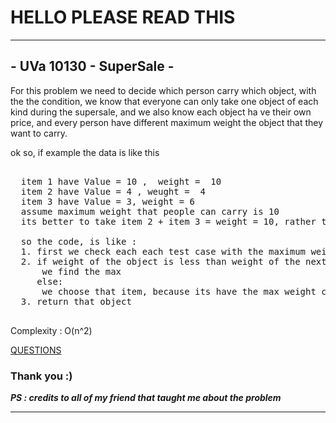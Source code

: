 # HELLO PLEASE READ THIS 
---
## - UVa 10130 - SuperSale -
For this problem we need to decide which person carry which object, with the the condition, we know that everyone can only take one object of each kind during the supersale, and we also know each object ha ve their own price, and every person have different maximum weight the object that they want to carry.

ok so, if example the data is like this 
<pre>

  item 1 have Value = 10 ,  weight =  10
  item 2 have Value = 4 , weught =  4
  item 3 have Value = 3, weight = 6
  assume maximum weight that people can carry is 10
  its better to take item 2 + item 3 = weight = 10, rather than only take 1 item 1 with weight 10. 
  
  so the code, is like :
  1. first we check each each test case with the maximum weight
  2. if weight of the object is less than weight of the next object:
      we find the max
     else:
      we choose that item, because its have the max weight compare with the maximal weight we declare before.
  3. return that object
  
</pre>


  Complexity : O(n^2)
  
[QUESTIONS](https://uva.onlinejudge.org/index.php?option=com_onlinejudge&Itemid=8&category=24&page=show_problem&problem=1071)

### Thank you :)

___PS : credits to all of my friend that taught me about the problem___

___

